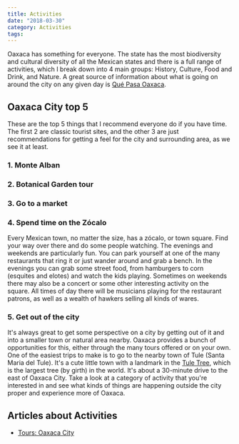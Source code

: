 ```yaml
---
title: Activities
date: "2018-03-30"
category: Activities
tags:
---
```


Oaxaca has something for everyone. The state has the most biodiversity and cultural diversity of all the Mexican states and there is a full range of activities, which I break down into 4 main groups: History, Culture, Food and Drink, and Nature. A great source of information about what is going on around the city on any given day is [Qué Pasa Oaxaca](http://www.quepasaoaxaca.com/eventos-para-hoy-todays-events/).

## Oaxaca City top 5
These are the top 5 things that I recommend everyone do if you have time. The first 2 are classic tourist sites, and the other 3 are just recommendations for getting a feel for the city and surrounding area, as we see it at least.

### 1. Monte Alban


### 2. Botanical Garden tour


### 3. Go to a market


### 4. Spend time on the Zócalo
Every Mexican town, no matter the size, has a zócalo, or town square. Find your way over there and do some people watching. The evenings and weekends are particularly fun. You can park yourself at one of the many restaurants that ring it or just wander around and grab a bench. In the evenings you can grab some street food, from hamburgers to corn (esquites and elotes) and watch the kids playing. Sometimes on weekends there may also be a concert or some other interesting activity on the square. All times of day there will be musicians playing for the restaurant patrons, as well as a wealth of hawkers selling all kinds of wares.

### 5. Get out of the city
It's always great to get some perspective on a city by getting out of it and into a smaller town or natural area nearby. Oaxaca provides a bunch of opportunities for this, either through the many tours offered or on your own. One of the easiest trips to make is to go to the nearby town of Tule (Santa Maria del Tule). It's a cute little town with a landmark in the [Tule Tree](https://en.wikipedia.org/wiki/%C3%81rbol_del_Tule), which is the largest tree (by girth) in the world. It's about a 30-minute drive to the east of Oaxaca City. Take a look at a category of activity that you're interested in and see what kinds of things are happening outside the city proper and experience more of Oaxaca.

## Articles about Activities

- [Tours: Oaxaca City](activities-tours-oaxacacity.md)